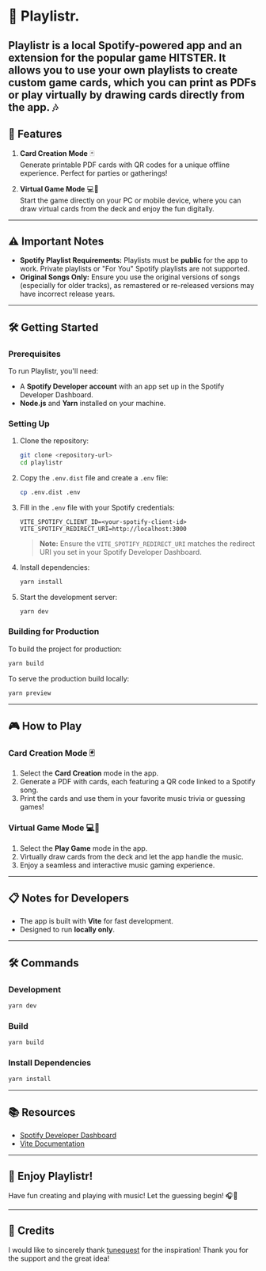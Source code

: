 # 🎵 Playlistr.

Playlistr is a local Spotify-powered app and an extension for the popular game **HITSTER**.  It allows you to use your own playlists to create custom game cards, which you can print as PDFs or play virtually by drawing cards directly from the app. 🎶
---

## 🚀 Features

1. **Card Creation Mode** 🃏  
   Generate printable PDF cards with QR codes for a unique offline experience. Perfect for parties or gatherings!

2. **Virtual Game Mode** 💻📱  
   Start the game directly on your PC or mobile device, where you can draw virtual cards from the deck and enjoy the fun digitally.

---

## ⚠️ Important Notes

- **Spotify Playlist Requirements:** Playlists must be **public** for the app to work. Private playlists or "For You" Spotify playlists are not supported.
- **Original Songs Only:** Ensure you use the original versions of songs (especially for older tracks), as remastered or re-released versions may have incorrect release years.

---

## 🛠️ Getting Started

### Prerequisites

To run Playlistr, you'll need:
- A **Spotify Developer account** with an app set up in the Spotify Developer Dashboard.
- **Node.js** and **Yarn** installed on your machine.

### Setting Up

1. Clone the repository:
   ```bash
   git clone <repository-url>
   cd playlistr
   ```

2. Copy the `.env.dist` file and create a `.env` file:
   ```bash
   cp .env.dist .env
   ```

3. Fill in the `.env` file with your Spotify credentials:
   ```env
   VITE_SPOTIFY_CLIENT_ID=<your-spotify-client-id>
   VITE_SPOTIFY_REDIRECT_URI=http://localhost:3000
   ```
   > **Note:** Ensure the `VITE_SPOTIFY_REDIRECT_URI` matches the redirect URI you set in your Spotify Developer Dashboard.

4. Install dependencies:
   ```bash
   yarn install
   ```

5. Start the development server:
   ```bash
   yarn dev
   ```

### Building for Production

To build the project for production:
```bash
yarn build
```

To serve the production build locally:
```bash
yarn preview
```

---

## 🎮 How to Play

### Card Creation Mode 🃏
1. Select the **Card Creation** mode in the app.
2. Generate a PDF with cards, each featuring a QR code linked to a Spotify song.
3. Print the cards and use them in your favorite music trivia or guessing games!

### Virtual Game Mode 💻📱
1. Select the **Play Game** mode in the app.
2. Virtually draw cards from the deck and let the app handle the music.
3. Enjoy a seamless and interactive music gaming experience.

---

## 📋 Notes for Developers

- The app is built with **Vite** for fast development.
- Designed to run **locally only**.

---

## 🛠️ Commands

### Development
```bash
yarn dev
```

### Build
```bash
yarn build
```

### Install Dependencies
```bash
yarn install
```

---

## 📚 Resources

- [Spotify Developer Dashboard](https://developer.spotify.com/dashboard/)
- [Vite Documentation](https://vitejs.dev/)

---

## 🌟 Enjoy Playlistr!

Have fun creating and playing with music! Let the guessing begin! 🎧🎉

---

## 👏 Credits

I would like to sincerely thank [tunequest](https://github.com/tunequest) for the inspiration! Thank you for the support and the great idea!